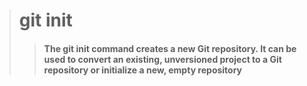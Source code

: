 > # git init
>
> > #### The git init command creates a new Git repository. It can be used to convert an existing, unversioned project to a Git repository or initialize a new, empty repository
